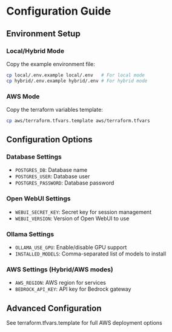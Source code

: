 # Configuration Guide

## Environment Setup

### Local/Hybrid Mode
Copy the example environment file:
```bash
cp local/.env.example local/.env   # For local mode
cp hybrid/.env.example hybrid/.env # For hybrid mode
```

### AWS Mode
Copy the terraform variables template:
```bash
cp aws/terraform.tfvars.template aws/terraform.tfvars
```

## Configuration Options

### Database Settings
- `POSTGRES_DB`: Database name
- `POSTGRES_USER`: Database user
- `POSTGRES_PASSWORD`: Database password

### Open WebUI Settings
- `WEBUI_SECRET_KEY`: Secret key for session management
- `WEBUI_VERSION`: Version of Open WebUI to use

### Ollama Settings
- `OLLAMA_USE_GPU`: Enable/disable GPU support
- `INSTALLED_MODELS`: Comma-separated list of models to install

### AWS Settings (Hybrid/AWS modes)
- `AWS_REGION`: AWS region for services
- `BEDROCK_API_KEY`: API key for Bedrock gateway

## Advanced Configuration
See terraform.tfvars.template for full AWS deployment options
